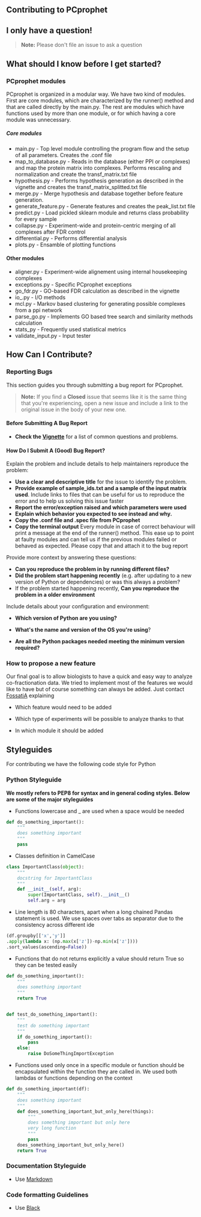 ## Contributing to PCprophet


## I only have a question!

> **Note:** Please don't file an issue to ask a question

## What should I know before I get started?

### PCprophet modules

PCprophet is organized in a modular way. We have two kind of modules. First are core modules, which are characterized by the runner() method and that are called directly by the main.py.
The rest are modules which have functions used by more than one module, or for which having a core module was unnecessary.

##### Core modules

* main.py - Top level module controlling the program flow and the setup of all parameters. Creates the .conf file
* map_to_database.py - Reads in the database (either PPI or complexes) and map the protein matrix into complexes. Performs rescaling and normalization and create the transf_matrix.txt file
* hypothesis.py - Performs hypothesis generation as described in the vignette and creates the transf_matrix_splitted.txt file
* merge.py - Merge hypothesis and database together before feature generation.
* generate_feature.py - Generate features and creates the peak_list.txt file
* predict.py - Load pickled sklearn module and returns class probability for every sample
* collapse.py - Experiment-wide and protein-centric merging of all complexes after FDR control
* differential.py - Performs differential analysis
* plots.py - Ensamble of plotting functions

#### Other modules

* aligner.py - Experiment-wide alignement using internal housekeeping complexes
* exceptions.py - Specific PCprophet exceptions
* go_fdr.py - GO-based FDR calculation as described in the vignette
* io_.py - I/O methods
* mcl.py - Markov based clustering for generating possible complexes from a ppi network
* parse_go.py - Implements GO based tree search and similarity methods calculation
* stats_py - Frequently used statistical metrics
* validate_input.py - Input tester


## How Can I Contribute?

### Reporting Bugs

This section guides you through submitting a bug report for PCprophet.


> **Note:** If you find a **Closed** issue that seems like it is the same thing that you're experiencing, open a new issue and include a link to the original issue in the body of your new one.

#### Before Submitting A Bug Report

* **Check the [Vignette](https://discuss.atom.io/c/faq)** for a list of common questions and problems.


#### How Do I Submit A (Good) Bug Report?


Explain the problem and include details to help maintainers reproduce the problem:

* **Use a clear and descriptive title** for the issue to identify the problem.
* **Provide example of sample_ids.txt and a sample of the input matrix used**. Include links to files that can be useful for us to reproduce the error and to help us solving this issue faster
* **Report the error/exception raised and which parameters were used**
* **Explain which behavior you expected to see instead and why.**
* **Copy the .conf file and .spec file from PCprophet**
* **Copy the terminal output** Every module in case of correct behaviour will print a message at the end of the runner() method. This ease up to point at faulty modules and can tell us if the previous modules failed or behaved as expected. Please copy that and attach it to the bug report

Provide more context by answering these questions:

* **Can you reproduce the problem in by running different files?**
* **Did the problem start happening recently** (e.g. after updating to a new version of Python or dependencies) or was this always a problem?
* If the problem started happening recently, **Can you reproduce the problem in a older environment**

Include details about your configuration and environment:

* **Which version of Python are you using?**

* **What's the name and version of the OS you're using**?
* **Are all the Python packages needed meeting the minimum version required?**

### How to propose a new feature

Our final goal is to allow biologists to have a quick and easy way to analyze co-fractionation data. We tried to implement most of the features we would like to have but of course something can always be added. Just contact [FossatiA](https://github.com/fossatiA) explaining

* Which feature would need to be added

* Which type of experiments will be possible to analyze thanks to that

* In which module it should be added

## Styleguides

For contributing we have the following code style for Python

### Python Styleguide

**We mostly refers to PEP8 for syntax and in general coding styles. Below are some of the major styleguides**

* Functions lowercase and _ are used when a space would be needed


```python
def do_something_important():
    """
    does something important
    """
    pass
```

* Classes definition in CamelCase


```python
class ImportantClass(object):
    """
    docstring for ImportantClass
    """
    def __init__(self, arg):
        super(ImportantClass, self).__init__()
        self.arg = arg
```


* Line length is 80 characters, apart when a long chained Pandas statement is used. We use spaces over tabs as separator due to the consistency across different ide

```python
(df.groupby[['x','y']]
.apply(lambda x: (np.max(x['z'])-np.min(x['z'])))
.sort_values(ascending=False))
```


* Functions that do not returns explicitly a value should return True
so they can be tested easily

```python
def do_something_important():
    """
    does something important
    """
    return True


def test_do_something_important():
    """
    test do something important
    """
    if do_something_important():
        pass
    else:
        raise DoSomeThingImportException
```
* Functions used only once in a specific module or function should be encapsulated within the function they are called in. We used both lambdas or functions depending on the context

```python
def do_something_important(df):
    """
    does something important
    """
    def does_something_important_but_only_here(things):
        """
        does something important but only here
        very long function
        """
        pass
    does_something_important_but_only_here()
    return True

```


### Documentation Styleguide

* Use [Markdown](https://daringfireball.net/projects/markdown)


### Code formatting Guidelines

* Use [Black](https://github.com/psf/black)
